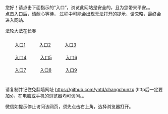 您好！请点击下面指示的“入口”，浏览此网站是安全的，且为您带来平安。。 <br/>
点击入口后，请耐心等待， 过程中可能会出现无法打开的提示，请忽略，最终会进入网站. </br>

法轮大法在长春<br/>
<div style="padding:10px"><a style="margin:20px" target="_blank" href="https://d1fiaisbjmmtu0.cloudfront.net/2Qpsp?boazhsd" id="ccLink1" rel="nofollow">入口1</a> <a target="_blank" style="margin:20px" href="https://d2oawiku6nda7l.cloudfront.net/2Qpsp?vfwlh" id="ccLink2" rel="nofollow">入口2</a> <a style="margin:20px" target="_blank" href="https://d3fi0x7k7uwxk3.cloudfront.net/2Qpsp?ahguun" id="ccLink3" rel="nofollow">入口3</a></div>

<div style="padding:10px" ><a style="margin:20px" target="_blank" href="https://d1fiaisbjmmtu0.cloudfront.net/2Qpsp?boazhsd" id="ccLink4" rel="nofollow">入口4</a> <a style="margin:20px" href="https://d2oawiku6nda7l.cloudfront.net/2Qpsp?vfwlh" target="_blank" id="ccLink5" rel="nofollow">入口5</a> <a style="margin:20px" href="https://d3fi0x7k7uwxk3.cloudfront.net/2Qpsp?ahguun" target="_blank" id="ccLink6" rel="nofollow">入口6</a></div>

<div style="padding:10px"><a style="margin:20px" target="_blank" href="https://d1fiaisbjmmtu0.cloudfront.net/2Qpsp?boazhsd" id="ccLink7" rel="nofollow">入口7</a> <a style="margin:20px" href="https://d2oawiku6nda7l.cloudfront.net/2Qpsp?vfwlh" target="_blank" id="ccLink8" rel="nofollow">入口8</a> <a style="margin:20px" target="_blank" href="https://d3fi0x7k7uwxk3.cloudfront.net/2Qpsp?ahguun" id="ccLink9" rel="nofollow">入口9</a></div>

<br/>



请复制并记住免翻墙网址 https://github.com/yntd/changchunzx (http后一定要加s)，在电脑或手机的浏览器均可访问。。<br/>

微信如提示停止访问该网页，须先点击右上角，选择浏览器打开。
